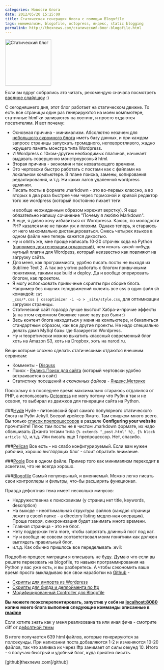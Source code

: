 ```yaml
---
categories: Новости блога
date: 2012/05/20 15:25:00
title: Статическая генерация блога с помощью Blogofile
tags: минимализм, blogofile, octopress, яндекс, static blogging
permalink: http://thexnews.com/статический-блог-blogofile.html
---
```

<img class="alignleft size-thumbnail" width="150" height="150" alt="Статический блог" src="http://thexnews.com/uploads/static.png" title="Статический блог"/>

Если вы вдруг собрались это читать, рекомендую сначала посмотреть [вводное слайдщоу][1] :)

С сегодняшнего дня, этот блог работает на статическом движке. То есть все страницы один раз генерируются на моем компьютере, статичные html'ки заливаются на хостинг, и просто отдаются посетителям. И вот почему:

* Основная причина - минимализм. Абсолютно незачем для [небольшого скромного блога](http://thexnews.com/) иметь базу данных, и при каждом запросе страницы запускать громадного, неповоротливого, жадно жрущего память монстра типа Wordpress.
* И Wordpress c 10ком-другим необходимых плагинов, начинает выдавать совершенно монстроурозный html.
* Вторая причина - экономия и так нехватающего времени.
* Это чертовски быстро работать с постами как с файлами на локальном компьютере. В плане поиска, замены, копирования редактирования, и.т.д. Ни каких лагов удаленной wordpress админки.
* Писать посты в формате .markdown - это во-первых классно, а во вторых в два раза быстрее чем через тормозной и кривой редактор того же wordpress (который постоянно пихает теги <p></p> и вообще неожиданным образом корежит верстку). Я еще обязательно напишу сочинение "Почему я люблю Markdown".
* А еще, я давно хочу избавиться от Wordpressa. Каюсь, по молодости PHP казался мне не таким уж и плохим. Однако теперь, я стараюсь от него максимально дистанцироваться. Смесь четырех языков в одном файле мне теперь кажется дикостью.
* Ну и опять же, мне проще написать 10-20 строчек кода на Python ([например для генерации оглавлений](https://github.com/Dima2/thexnews.com/blob/master/blogofile/_filters/wordpress_legacy.py)), чем искать какой-нибудь мутный плагин для Wordpess, который неизвестно как повлияют на загрузку сайта.
* Для меня, как программиста, удобно писать посты не выходя из Sublime Text 2. А так же уютно работать с блогом привычными понятиями, такими как build и deploy. Да и вообще оперировать блогом, как проектом.
* Я могу использовать привычные скрипты при сборке блога. Например без лишних телодвижений склеить все css в один файл sh командой: <code>cat _css/*.css | cssoptimizer -i -o > _site/style.css</code>, для оптимизации загрузки страницы.
* Статический сайт гораздо лучше выстоит Хабра-и-прочие эффекты (а на этом скромном бложике такие пару раз были :)
* Весь контент блога находиться у меня на компьютере, и бекапиться стандартным образом, как все другие проекты. Не надо специально делать дамп MySql базы где базируется Wordpress.
* Ну и теоретически можно выкатить классный современный блог хоть на Amazon S3, хоть на Dropbox, хоть на narod.ru.

Вещи которые сложно сделать статическими отдаются внешним сервисам:

* Комменты - [Disquss](http://http://disqus.com/)
* Поиск - [Яндекс.Поиск для сайта](http://site.yandex.ru/) (который чертовски удобно встраивается в сайт)
* Статистику посещений и *скачанных файлов* - [Яндекс.Метрике](http://http://metrika.yandex.ru/)

Поскольку я в последнее время максимально стараюсь отдалился от PHP, а использовать [Octopress](http://octopress.org/) не могу потому что Руби я так и не освоил, то выбирал из движков для генерации сайта на Python. <!--more Выбор был не велик.-->

###[Hyde](http://ringce.com/hyde)
Hyde - питоновский брат самого популярного статического блога на Руби Jekyll. Боевой крейсер Ямато. Там слишком много всего. Вы только [список препроцессоров](https://github.com/lakshmivyas/hyde) в разделе **Configuring your website** прочитайте! Плюс там посты не в чистом .markdown формате, их надо обвешивать Джанго тегами типа <code>{% extends "_post.html" %}, {% block article %}</code>, и.т.д. Или писать еще 1 препроцессор. Нет, спасибо.

###[Pelican](http://pelican.notmyidea.org/)
Все есть - но слабо конфигурируемый. Если вам нужен рабочий, хорошо выглядящих блог - стоит обратить внимание.

###[Poole](https://bitbucket.org/obensonne/poole/src)
Все в одном файле. Пример того как минимализм переходит в аскетизм, что не всегда хорошо.

###[Blogofile](http://www.blogofile.com/)
Самый популярыный, и вменяемый. Можно легко писать свои контроллеры и фильтры, что-бы расширить функционал.

Правда дефолтная тема имеет несколько минусов:

* Недружественна к поисковикам (у страниц нет title, keywords, description)
* На выходе - неоптимальная структура файлов (каждая страница лежит в своей папке - а directory listing медленная операция). Проще говоря, синхронизация будет занимать много времени.
* Главная страница - это не блог.
* Нету поддержки тега more, чтобы запрятать длинный пост под кат.
* Ну и вообще не совсем соответствовал моим понятиям как должен выглядеть правильный блог.
* и.т.д. 
Как обычно пришлось все переделывать :evil:

Подробно процесс миграции я описывать не буду. Думаю что если вы решите переезжать на blogofile, то навыки программирования на Python у вас уже есть, и вы разберетесь. А чтобы сэкономить ваше время просто выкладываю все свои наработки на [Github](https://github.com/Dima2/thexnews.com) - 

* [Скрипты для импорта из Wordpress](https://github.com/Dima2/thexnews.com/tree/master/import)
* [Скрипты для билда и деплоймента по ftp](https://github.com/Dima2/thexnews.com)
* [Модифицированный Controller для Blogofile](https://github.com/Dima2/thexnews.com/tree/master/blogofile/_controllers/blog)

**Вы можете поэксперепентировать, запустив у себя на [localhost:8080](http://localhost:8080) копию моего блога выполнив следующие комманды описанные в [readme](https://github.com/dima2/thexnews.com/blob/master/README.md)**

Если хотите знать как у меня реализована та или иная фича - смотрите diff от [дефолтной темы](https://github.com/EnigmaCurry/blogofile/tree/0.7.1/blogofile/site_init/simple_blog)

В итоге получается 639 html файлов, которые генерируются за полсекунды. При написании поста добавляются 1-2 и изменяются 10-20 файлов, так что заливка их через lftp занимает от силы секунд 10. Итого - я получаю быстрый и удобный блог, куда приятно писать.

[github]thexnews.com[/github]

[1]: http://thexnews.com/%D0%BA%D0%B0%D0%BA-%D1%8F-%D0%BF%D0%B8%D1%88%D1%83-%D0%BF%D0%BE%D1%81%D1%82%D1%8B-%D0%B2-%D1%81%D0%B2%D0%BE%D0%B9-%D0%BD%D0%BE%D0%B2%D1%8B%D0%B9-%D0%BA%D0%BB%D1%91%D0%B2%D1%8B%D0%B9-%D1%81%D1%82%D0%B0%D1%82%D0%B8%D1%87%D0%B5%D1%81%D0%BA%D0%B8%D0%B9-%D0%B1%D0%BB%D0%BE%D0%B3.html